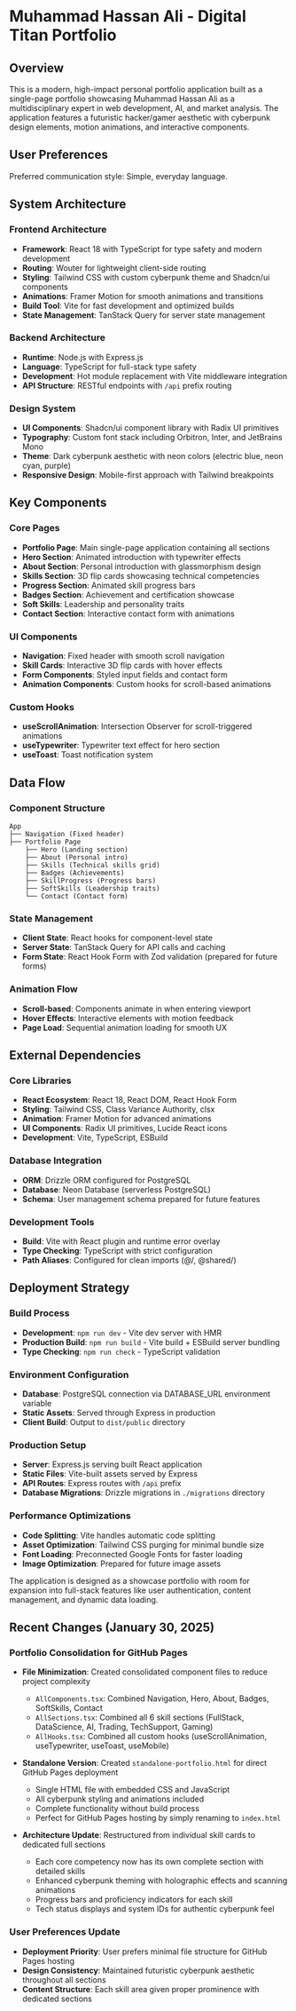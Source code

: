 # Muhammad Hassan Ali - Digital Titan Portfolio

## Overview
This is a modern, high-impact personal portfolio application built as a single-page portfolio showcasing Muhammad Hassan Ali as a multidisciplinary expert in web development, AI, and market analysis. The application features a futuristic hacker/gamer aesthetic with cyberpunk design elements, motion animations, and interactive components.

## User Preferences
Preferred communication style: Simple, everyday language.

## System Architecture

### Frontend Architecture
- **Framework**: React 18 with TypeScript for type safety and modern development
- **Routing**: Wouter for lightweight client-side routing
- **Styling**: Tailwind CSS with custom cyberpunk theme and Shadcn/ui components
- **Animations**: Framer Motion for smooth animations and transitions
- **Build Tool**: Vite for fast development and optimized builds
- **State Management**: TanStack Query for server state management

### Backend Architecture
- **Runtime**: Node.js with Express.js
- **Language**: TypeScript for full-stack type safety
- **Development**: Hot module replacement with Vite middleware integration
- **API Structure**: RESTful endpoints with `/api` prefix routing

### Design System
- **UI Components**: Shadcn/ui component library with Radix UI primitives
- **Typography**: Custom font stack including Orbitron, Inter, and JetBrains Mono
- **Theme**: Dark cyberpunk aesthetic with neon colors (electric blue, neon cyan, purple)
- **Responsive Design**: Mobile-first approach with Tailwind breakpoints

## Key Components

### Core Pages
- **Portfolio Page**: Main single-page application containing all sections
- **Hero Section**: Animated introduction with typewriter effects
- **About Section**: Personal introduction with glassmorphism design
- **Skills Section**: 3D flip cards showcasing technical competencies
- **Progress Section**: Animated skill progress bars
- **Badges Section**: Achievement and certification showcase
- **Soft Skills**: Leadership and personality traits
- **Contact Section**: Interactive contact form with animations

### UI Components
- **Navigation**: Fixed header with smooth scroll navigation
- **Skill Cards**: Interactive 3D flip cards with hover effects
- **Form Components**: Styled input fields and contact form
- **Animation Components**: Custom hooks for scroll-based animations

### Custom Hooks
- **useScrollAnimation**: Intersection Observer for scroll-triggered animations
- **useTypewriter**: Typewriter text effect for hero section
- **useToast**: Toast notification system

## Data Flow

### Component Structure
```
App
├── Navigation (Fixed header)
├── Portfolio Page
    ├── Hero (Landing section)
    ├── About (Personal intro)
    ├── Skills (Technical skills grid)
    ├── Badges (Achievements)
    ├── SkillProgress (Progress bars)
    ├── SoftSkills (Leadership traits)
    └── Contact (Contact form)
```

### State Management
- **Client State**: React hooks for component-level state
- **Server State**: TanStack Query for API calls and caching
- **Form State**: React Hook Form with Zod validation (prepared for future forms)

### Animation Flow
- **Scroll-based**: Components animate in when entering viewport
- **Hover Effects**: Interactive elements with motion feedback
- **Page Load**: Sequential animation loading for smooth UX

## External Dependencies

### Core Libraries
- **React Ecosystem**: React 18, React DOM, React Hook Form
- **Styling**: Tailwind CSS, Class Variance Authority, clsx
- **Animation**: Framer Motion for advanced animations
- **UI Components**: Radix UI primitives, Lucide React icons
- **Development**: Vite, TypeScript, ESBuild

### Database Integration
- **ORM**: Drizzle ORM configured for PostgreSQL
- **Database**: Neon Database (serverless PostgreSQL)
- **Schema**: User management schema prepared for future features

### Development Tools
- **Build**: Vite with React plugin and runtime error overlay
- **Type Checking**: TypeScript with strict configuration
- **Path Aliases**: Configured for clean imports (@/, @shared/)

## Deployment Strategy

### Build Process
- **Development**: `npm run dev` - Vite dev server with HMR
- **Production Build**: `npm run build` - Vite build + ESBuild server bundling
- **Type Checking**: `npm run check` - TypeScript validation

### Environment Configuration
- **Database**: PostgreSQL connection via DATABASE_URL environment variable
- **Static Assets**: Served through Express in production
- **Client Build**: Output to `dist/public` directory

### Production Setup
- **Server**: Express.js serving built React application
- **Static Files**: Vite-built assets served by Express
- **API Routes**: Express routes with `/api` prefix
- **Database Migrations**: Drizzle migrations in `./migrations` directory

### Performance Optimizations
- **Code Splitting**: Vite handles automatic code splitting
- **Asset Optimization**: Tailwind CSS purging for minimal bundle size
- **Font Loading**: Preconnected Google Fonts for faster loading
- **Image Optimization**: Prepared for future image assets

The application is designed as a showcase portfolio with room for expansion into full-stack features like user authentication, content management, and dynamic data loading.

## Recent Changes (January 30, 2025)

### Portfolio Consolidation for GitHub Pages
- **File Minimization**: Created consolidated component files to reduce project complexity
  - `AllComponents.tsx`: Combined Navigation, Hero, About, Badges, SoftSkills, Contact
  - `AllSections.tsx`: Combined all 6 skill sections (FullStack, DataScience, AI, Trading, TechSupport, Gaming)
  - `AllHooks.tsx`: Combined all custom hooks (useScrollAnimation, useTypewriter, useToast, useMobile)

- **Standalone Version**: Created `standalone-portfolio.html` for direct GitHub Pages deployment
  - Single HTML file with embedded CSS and JavaScript
  - All cyberpunk styling and animations included
  - Complete functionality without build process
  - Perfect for GitHub Pages hosting by simply renaming to `index.html`

- **Architecture Update**: Restructured from individual skill cards to dedicated full sections
  - Each core competency now has its own complete section with detailed skills
  - Enhanced cyberpunk theming with holographic effects and scanning animations
  - Progress bars and proficiency indicators for each skill
  - Tech status displays and system IDs for authentic cyberpunk feel

### User Preferences Update
- **Deployment Priority**: User prefers minimal file structure for GitHub Pages hosting
- **Design Consistency**: Maintained futuristic cyberpunk aesthetic throughout all sections
- **Content Structure**: Each skill area given proper prominence with dedicated sections